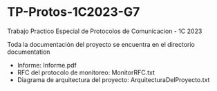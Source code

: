 # TP-Protos-1C2023-G7
 Trabajo Practico Especial de Protocolos de Comunicacion - 1C 2023

Toda la documentación del proyecto se encuentra en el directorio documentation

* Informe: Informe.pdf
* RFC del protocolo de monitoreo: MonitorRFC.txt
* Diagrama de arquitectura del proyecto: ArquitecturaDelProyecto.txt